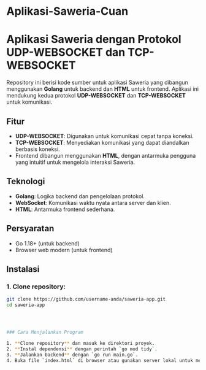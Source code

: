 # Aplikasi-Saweria-Cuan

# Aplikasi Saweria dengan Protokol UDP-WEBSOCKET dan TCP-WEBSOCKET

Repository ini berisi kode sumber untuk aplikasi Saweria yang dibangun menggunakan **Golang** untuk backend dan **HTML** untuk frontend. Aplikasi ini mendukung kedua protokol **UDP-WEBSOCKET** dan **TCP-WEBSOCKET** untuk komunikasi.

## Fitur
- **UDP-WEBSOCKET**: Digunakan untuk komunikasi cepat tanpa koneksi.
- **TCP-WEBSOCKET**: Menyediakan komunikasi yang dapat diandalkan berbasis koneksi.
- Frontend dibangun menggunakan **HTML**, dengan antarmuka pengguna yang intuitif untuk mengelola interaksi Saweria.

## Teknologi
- **Golang**: Logika backend dan pengelolaan protokol.
- **WebSocket**: Komunikasi waktu nyata antara server dan klien.
- **HTML**: Antarmuka frontend sederhana.

## Persyaratan
- Go 1.18+ (untuk backend)
- Browser web modern (untuk frontend)

## Instalasi

### 1. Clone repository:
```bash
git clone https://github.com/username-anda/saweria-app.git
cd saweria-app




### Cara Menjalankan Program

1. **Clone repository** dan masuk ke direktori proyek.
2. **Instal dependensi** dengan perintah `go mod tidy`.
3. **Jalankan backend** dengan `go run main.go`.
4. Buka file `index.html` di browser atau gunakan server lokal untuk meng-host.



